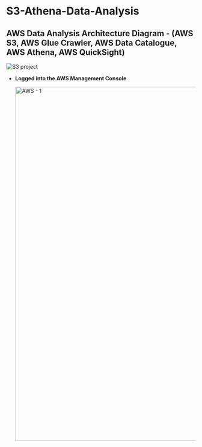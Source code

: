 # S3-Athena-Data-Analysis

## AWS Data Analysis Architecture Diagram - (AWS S3, AWS Glue Crawler, AWS Data Catalogue, AWS Athena, AWS QuickSight)
  
![S3 project](https://github.com/user-attachments/assets/617eb121-5636-4c37-9e6b-3467cf5c3aaa)

  

- **Logged into the AWS Management Console**
  

   <img width="939" alt="AWS - 1" src="https://github.com/user-attachments/assets/afb9b18a-cc36-4181-a967-51e97b763d17">


